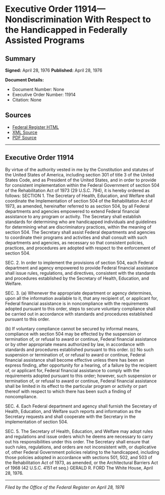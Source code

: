 # Executive Order 11914—Nondiscrimination With Respect to the Handicapped in Federally Assisted Programs

## Summary

**Signed:** April 28, 1976
**Published:** April 28, 1976

**Document Details:**
- Document Number: None
- Executive Order Number: 11914
- Citation: None

## Sources
- [Federal Register HTML](https://www.presidency.ucsb.edu/documents/executive-order-11914-nondiscrimination-with-respect-the-handicapped-federally-assisted)
- [XML Source](None)
- [PDF Source](None)

---

## Executive Order 11914

By virtue of the authority vested in me by the Constitution and statutes of the United States of America, including section 301 of title 3 of the United States Code, and as President of the United States, and in order to provide for consistent implementation within the Federal Government of section 504 of the Rehabilitation Act of 1973 (29 U.S.C. 794), it is hereby ordered as follows:
SECTION 1. The Secretary of Health, Education, and Welfare shall coordinate the Implementation of section 504 of the Rehabilitation Act of 1973, as amended, hereinafter referred to as section 504, by all Federal departments and agencies empowered to extend Federal financial assistance to any program or activity. The Secretary shall establish standards for determining who are handicapped individuals and guidelines for determining what are discriminatory practices, within the meaning of section 504. The Secretary shall assist Federal departments and agencies to coordinate their programs and activities and shall consult with such departments and agencies, as necessary so that consistent policies, practices, and procedures are adopted with respect to the enforcement of section 504.

SEC. 2. In order to implement the provisions of section 504, each Federal department and agency empowered to provide Federal financial assistance shall issue rules, regulations, and directives, consistent with the standards and procedures established by the Secretary of Health, Education, and Welfare.

SEC. 3. (a) Whenever the appropriate department or agency determines, upon all the information available to it, that any recipient of, or applicant for, Federal financial assistance is in noncompliance with the requirements adopted pursuant to this order, steps to secure voluntary compliance shall be carried out in accordance with standards and procedures established pursuant to this order.

(b) If voluntary compliance cannot be secured by informal means, compliance with section 504 may be effected by the suspension or termination of, or refusal to award or continue, Federal financial assistance or by other appropriate means authorized by law, in accordance with standards and procedures established pursuant to this order.
(c) No such suspension or termination of, or refusal to award or continue, Federal financial assistance shall become effective unless there has been an express finding, after opportunity for a hearing, of a failure by the recipient of, or applicant for, Federal financial assistance to comply with the requirements adopted pursuant to this order; however, such suspension or termination of, or refusal to award or continue, Federal financial assistance shall be limited in its effect to the particular program or activity or part thereof with respect to which there has been such a finding of noncompliance.

SEC. 4. Each Federal department and agency shall furnish the Secretary of Health, Education, and Welfare such reports and information as the Secretary requests and shall cooperate with the Secretary in the implementation of section 504.

SEC. 5. The Secretary of Health, Education, and Welfare may adopt rules and regulations and issue orders which he deems are necessary to carry out his responsibilities under this order. The Secretary shall ensure that such rules, regulations, and orders are not inconsistent with, or duplicative of, other Federal Government policies relating to the handicapped, including those policies adopted in accordance with sections 501, 502, and 503 of the Rehabilitation Act of 1973, as amended, or the Architectural Barriers Act of 1968 (42 U.S.C. 4151 et seq.)
GERALD R. FORD
The White House,
April 28, 1976.

---

*Filed by the Office of the Federal Register on April 28, 1976*
